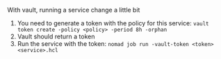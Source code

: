 With vault, running a service change a little bit

1. You need to generate a token with the policy for this service: `vault token create -policy <policy> -period 8h -orphan`
2. Vault should return a token
3. Run the service with the token: `nomad job run -vault-token <token> <service>.hcl`